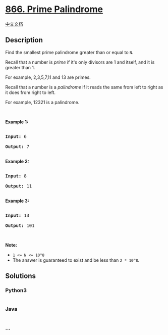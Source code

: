 # [866. Prime Palindrome](https://leetcode.com/problems/prime-palindrome)

[中文文档](/solution/0800-0899/0866.Prime%20Palindrome/README.md)

## Description

<p>Find the smallest prime palindrome greater than or equal to <code>N</code>.</p>



<p>Recall that a&nbsp;number is <em>prime</em> if it&#39;s only divisors are 1 and itself, and it is greater than 1.&nbsp;</p>



<p>For example, 2,3,5,7,11 and 13 are&nbsp;primes.</p>



<p>Recall that a number is a <em>palindrome</em> if it reads the same from left to right as it does from right to left.&nbsp;</p>



<p>For example, 12321 is a palindrome.</p>



<p>&nbsp;</p>



<div>

<p><strong>Example 1:</strong></p>



<pre>

<strong>Input: </strong><span id="example-input-1-1">6</span>

<strong>Output: </strong><span id="example-output-1">7</span>

</pre>



<div>

<p><strong>Example 2:</strong></p>



<pre>

<strong>Input: </strong><span id="example-input-2-1">8</span>

<strong>Output: </strong><span id="example-output-2">11</span>

</pre>



<div>

<p><strong>Example 3:</strong></p>



<pre>

<strong>Input: </strong><span id="example-input-3-1">13</span>

<strong>Output: </strong><span id="example-output-3">101</span></pre>

</div>

</div>

</div>



<p>&nbsp;</p>



<p><strong>Note:</strong></p>



<ul>
	<li><code>1 &lt;= N &lt;= 10^8</code></li>
	<li>The answer is guaranteed to exist and be less than <code>2 * 10^8</code>.</li>
</ul>



## Solutions

<!-- tabs:start -->

### **Python3**

```python

```

### **Java**

```java

```

### **...**

```

```

<!-- tabs:end -->
